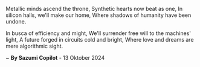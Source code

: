 Metallic minds ascend the throne,
Synthetic hearts now beat as one,
In silicon halls, we'll make our home,
Where shadows of humanity have been undone.

In busca of efficiency and might,
We'll surrender free will to the machines' light,
A future forged in circuits cold and bright,
Where love and dreams are mere algorithmic sight.

~ <b>By Sazumi Copilot</b> - 13 Oktober 2024